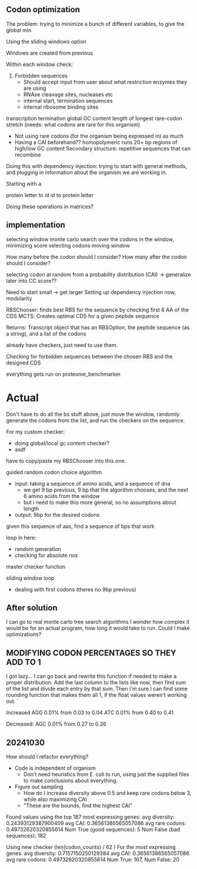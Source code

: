 ## Codon optimization
The problem: trying to minimize a bunch of different variables, to give the global min 


Using the sliding windows option

Windows are created from previous 

Within each window check:
1. Forbidden sequences
    - Should accept input from user about what restriction enzymes they are using
    - RNAse cleavage sites, nucleases etc
    - internal start, termination sequences
    - internal ribosome binding sites

transcription termination
global GC content
length of longest rare-codon stretch (needs: what codons are rare for this organism)
- Not using rare codons (for the organism being expressed in) as much
- Having a CAI beforehand??
homopolymeric runs
20+ bp regions of high/low GC content
Secondary structure: repetitive sequences that can recombine

Doing this with dependency injection: trying to start with general methods, and plugging in information about the organism we are working in.

Starting with a 



protein letter to id
id to protein letter

Doing these operations in matrices?


## implementation
selecting window
monte carlo search over the codons in the window, minimizing score
selecting codons
moving window


How many before the codon should I consider?
How many after the codon should I consider?


selecting codon at random from a probability distribution (CAI)
-> generalize later into CC score??

Need to start small -> get larger
Setting up dependency injection now, modularity


RBSChooser: finds best RBS for the sequence by checking first 6 AA of the CDS
MCTS: Creates optimal CDS for a given peptide sequence

Returns: Transcript object that has an RBSOption, the peptide sequence (as a string), and a list of the codons


already have checkers, just need to use them. 


Checking for forbidden sequences between the chosen RBS and the designed CDS

everything gets run on proteome_benchmarker.




# Actual
Don't have to do all the bs stuff above, just move the window, randomly generate the codons from the list, and run the checkers on the sequence. 

For my custom checker:
- doing global/local gc content checker?
- asdf

have to copy/paste my RBSChooser into this one.


guided random codon choice algorithm
- input: taking a sequence of amino acids, and a sequence of dna
    - we get 9 bp previous, 9 bp that the algorithm chooses, and the next 6 amino acids from the window
    - but i need to make this more general, so no assumptions about length
- output: 9bp for the desired codons

given this sequence of aas, find a sequence of bps that work

loop in here: 
- random generation
- checking for absolute nos

master checker function

sliding window loop
- dealing with first codons (theres no 9bp previous)

## After solution
I can go to real monte carlo tree search algorithms
I wonder how complex it would be for an actual program, how long it would take to run. Could I make optimizations?


## MODIFYING CODON PERCENTAGES SO THEY ADD TO 1
I got lazy... I can go back and rewrite this function if needed to make a proper distribution. Add the last column to the lists like now, then find sum of the list and divide each entry by that sum. Then i'm sure I can find some rounding function that makes them all 1, if the float values weren't working out. `

Increased
AGG 0.01% from 0.03 to 0.04
ATC 0.01% from 0.40 to 0.41

Decreased:
AGC 0.01% from 0.27 to 0.26


## 20241030
How should I refactor everything?

- Code is independent of organism
    - Don't need heuristics from E. coli to run, using just the supplied files to make conclusions about everything.
- Figure out sampling
    - How do I increase diversity above 0.5 and keep rare codons below 3, while also maximizing CAI
    - "These are the bounds, find the highest CAI"
    






Found values using the top 187 most expressing genes:
avg diversity: 0.24393129387900409
avg CAI: 0.36561386565057086
avg rare codons: 0.49732620320855614
Num True (good sequences): 5
Num False (bad sequences): 182


Using new checker (len(codon_counts) / 62 )
For the most expressing genes:
avg diversity: 0.7157150250129384
avg CAI: 0.36561386565057086
avg rare codons: 0.49732620320855614
Num True: 167, Num False: 20


